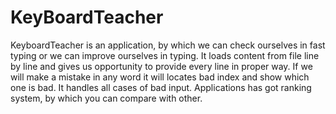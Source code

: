 # KeyBoardTeacher

KeyboardTeacher is an application, by which we can check ourselves in fast typing or we can improve ourselves in typing. 
It loads content from file line by line and gives us opportunity to provide every line in proper way. If we will make a mistake in any word it will locates bad index and show which one is bad. It handles all cases of bad input. 
Applications has got ranking system, by which you can compare with other.
